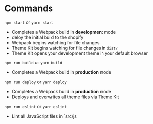 # Commands
`npm start` or `yarn start`
- Completes a Webpack build in **development** mode
- deloy the initial build to the shopify
- Webpack begins watching for file changes
- Theme Kit begins watching for file changes in `dist/`
- Theme Kit opens your development theme in your default browser

`npm run build` or `yarn build`
- Completes a Webpack build in **production** mode

`npm run deploy` or `yarn deploy`
- Completes a Webpack build in **production** mode
- Deploys and overwrites all theme files via Theme Kit

`npm run eslint` or `yarn eslint`
- Lint all JavaScript files in `src/js